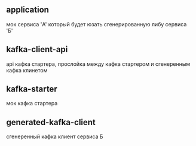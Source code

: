 ## application 
 мок сервиса 'A' который будет юзать сгенерированную либу сервиса 'Б'
## kafka-client-api 
 api кафка стартера, прослойка между кафка стартером и сгенеренным кафка клинетом
## kafka-starter 
 мок кафка стартера
## generated-kafka-client 
 сгенеренный кафка клиент сервиса Б 


